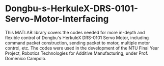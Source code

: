 # Dongbu-s-HerkuleX-DRS-0101-Servo-Motor-Interfacing
This MATLAB library covers the codes needed for more in-depth and flexible control of Dongbu's HerkuleX DRS-0101 Servo Motor, including command packet construction, sending packet to motor, multiple motor control, etc.
The codes were used in the development of the NTU Final Year Project, Robotics Technologies for Additive Manufacturing, under Prof. Domenico Campolo.
